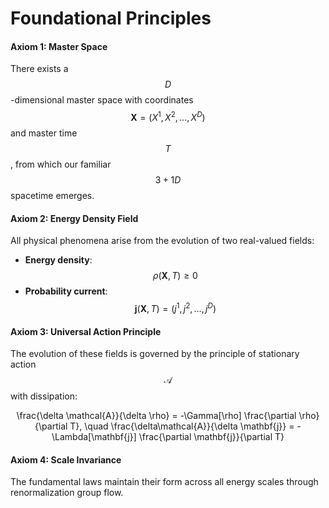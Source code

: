 # Foundational Principles

#### Axiom 1: Master Space

There exists a $$D$$-dimensional master space with coordinates $$\mathbf{X} = (X^1, X^2, \ldots, X^D)$$ and master time $$T$$, from which our familiar $$3+1D$$ spacetime emerges.

#### Axiom 2: Energy Density Field

All physical phenomena arise from the evolution of two real-valued fields:

* **Energy density**: $$\rho(\mathbf{X}, T) \geq 0$$&#x20;
* **Probability current**: $$\mathbf{j}(\mathbf{X}, T) = (j^1, j^2, \ldots, j^D)$$&#x20;

#### Axiom 3: Universal Action Principle

The evolution of these fields is governed by the principle of stationary action $$\mathcal{A}$$ with dissipation:

<p align="center"><span class="math">\frac{\delta \mathcal{A}}{\delta \rho} = -\Gamma[\rho] \frac{\partial \rho}{\partial T}, \quad \frac{\delta\mathcal{A}}{\delta \mathbf{j}} = -\Lambda[\mathbf{j}] \frac{\partial \mathbf{j}}{\partial T}</span>​</p>

#### Axiom 4: Scale Invariance

The fundamental laws maintain their form across all energy scales through renormalization group flow.
